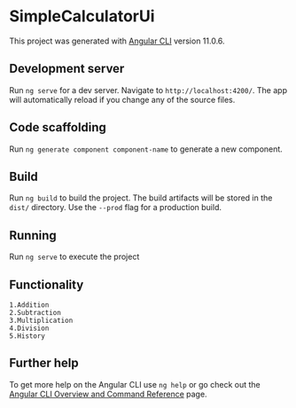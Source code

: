# SimpleCalculatorUi

This project was generated with [Angular CLI](https://github.com/angular/angular-cli) version 11.0.6.

## Development server

Run `ng serve` for a dev server. Navigate to `http://localhost:4200/`. The app will automatically reload if you change any of the source files.

## Code scaffolding

Run `ng generate component component-name` to generate a new component.

## Build

Run `ng build` to build the project. The build artifacts will be stored in the `dist/` directory. Use the `--prod` flag for a production build.

## Running

Run `ng serve` to execute the project

## Functionality

	1.Addition
	2.Subtraction
	3.Multiplication
	4.Division
	5.History
	
## Further help

To get more help on the Angular CLI use `ng help` or go check out the [Angular CLI Overview and Command Reference](https://angular.io/cli) page.
